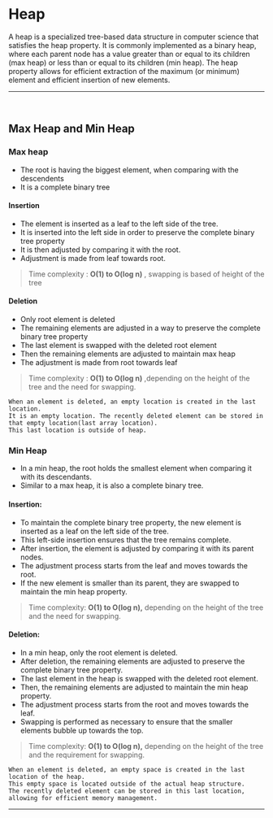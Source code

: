 # Heap 

A heap is a specialized tree-based data structure in computer science that satisfies the heap property. It is commonly implemented as a binary heap, where each parent node has a value greater than or equal to its children (max heap) or less than or equal to its children (min heap). The heap property allows for efficient extraction of the maximum (or minimum) element and efficient insertion of new elements.

<hr>
<br>

## Max Heap and Min Heap
### Max heap

* The root is having the biggest element, when comparing with the descendents 
* It is a complete binary tree
#### **Insertion**
* The element is inserted as a leaf to the left side of the tree.
* It is inserted into the left side in order to preserve the complete binary tree property
* It is then adjusted by comparing it with the root.
* Adjustment is made from leaf towards root.

> Time complexity : **O(1) to O(log n)** , swapping is based of height of the tree

#### **Deletion**
* Only root element is deleted
* The remaining elements are adjusted in a way to preserve the complete binary tree property
* The last element is swapped with the deleted root element
* Then the remaining elements are adjusted to maintain max heap
* The adjustment is made from root towards leaf
> Time complexity : **O(1) to O(log n)** ,depending on the height of the tree and the need for swapping.


```
When an element is deleted, an empty location is created in the last location. 
It is an empty location. The recently deleted element can be stored in that empty location(last array location).
This last location is outside of heap.
```

### Min Heap
* In a min heap, the root holds the smallest element when comparing it with its descendants.
* Similar to a max heap, it is also a complete binary tree.
#### **Insertion**:
* To maintain the complete binary tree property, the new element is inserted as a leaf on the left side of the tree.
* This left-side insertion ensures that the tree remains complete.
* After insertion, the element is adjusted by comparing it with its parent nodes.
* The adjustment process starts from the leaf and moves towards the root.
* If the new element is smaller than its parent, they are swapped to maintain the min heap property.
> Time complexity: **O(1) to O(log n),** depending on the height of the tree and the need for swapping.

#### **Deletion:**
* In a min heap, only the root element is deleted.
* After deletion, the remaining elements are adjusted to preserve the complete binary tree property.
* The last element in the heap is swapped with the deleted root element.
* Then, the remaining elements are adjusted to maintain the min heap property.
* The adjustment process starts from the root and moves towards the leaf.
* Swapping is performed as necessary to ensure that the smaller elements bubble up towards the top.
> Time complexity: **O(1) to O(log n),** depending on the height of the tree and the requirement for swapping.
```
When an element is deleted, an empty space is created in the last location of the heap.
This empty space is located outside of the actual heap structure.
The recently deleted element can be stored in this last location, allowing for efficient memory management.
```

<hr>
<br>

